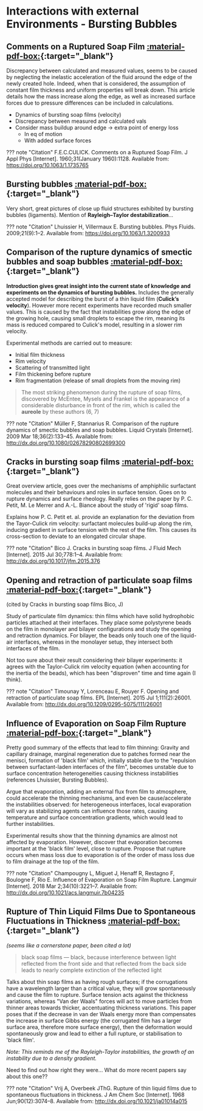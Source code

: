 
# Interactions with external Environments - Bursting Bubbles
## Comments on a Ruptured Soap Film [:material-pdf-box:](https://doi.org/10.1063/1.1735765){:target="_blank"}
Discrepancy between calculated and measured values, seems to be caused by neglecting the inelastic acceleration of the fluid
around the edge of the newly created hole. Indeed, when that is considered, the assumption of constant film thickness and uniform properties will break down. This article details how the mass increase along the edge, as well as increased surface forces due to pressure differences can be included in calculations.

 - Dynamics of bursting soap films (velocity)
 - Discrepancy between measured and calculated vals
 - Consider mass buildup around edge -> extra point of energy loss
    - In eq of motion
    - With added surface forces

??? note "Citation"
    F.E.C.CULICK. Comments on a Ruptured Soap Film. J Appl Phys [Internet]. 1960;31(January 1960):1128. Available from: https://doi.org/10.1063/1.1735765


## Bursting bubbles [:material-pdf-box:](https://doi.org/10.1063/1.3200933){:target="_blank"}
Very short, great pictures of close up fluid structures exhibited by bursting bubbles (ligaments). Mention of **Rayleigh–Taylor destabilization**...

??? note "Citation"
    Lhuissier H, Villermaux E. Bursting bubbles. Phys Fluids. 2009;21(9):1–2. Available from: https://doi.org/10.1063/1.3200933


## Comparison of the rupture dynamics of smectic bubbles and soap bubbles [:material-pdf-box:](https://doi.org/10.1080/02678290802699300){:target="_blank"}
**Introduction gives great insight into the current state of knowledge and experiments on the dynamics of bursting bubbles.** Includes the generally accepted model for describing the burst of a thin liquid film (**Culick’s velocity**). However more recent experiments have recorded much smaller values. This is caused by the fact that instabilities grow along the edge of the growing hole, causing small droplets to escape the rim, meaning its mass is reduced compared to Culick's model, resulting in a slower rim velocity.

Experimental methods are carried out to measure:
- Initial film thickness
- Rim velocity
- Scattering of transmitted light
- Film thickening before rupture
- Rim fragmentation (release of small droplets from the moving rim)

> The most striking phenomenon during the rupture of soap films, discovered by McEntee, Mysels and Frankel is the appearance of a considerable disturbance in front of the rim, which is called the __aureole__ by these authors (6, 7)

??? note "Citation"
    Müller F, Stannarius R. Comparison of the rupture dynamics of smectic bubbles and soap bubbles. Liquid Crystals [Internet]. 2009 Mar 18;36(2):133–45. Available from: http://dx.doi.org/10.1080/02678290802699300


## Cracks in bursting soap films [:material-pdf-box:](https://doi.org/10.1017/jfm.2015.376){:target="_blank"}

Great overview article, goes over the mechanisms of amphiphilic surfactant molecules and their behaviours and roles in surface tension. Goes on to rupture dynamics and surface rheology. Really relies on the paper by P. C. Petit, M. Le Merrer and A.-L. Biance about the study of 'rigid' soap films.

Explains how P. C. Petit et. al. provide an explanation for the deviation from the Tayor-Culick rim velocity: surfactant molecules build-up along the rim, inducing gradient in surface tension with the rest of the film. This causes its cross-section to deviate to an elongated circular shape.

??? note "Citation"
    Bico J. Cracks in bursting soap films. J Fluid Mech [Internet]. 2015 Jul 30;778:1–4. Available from: http://dx.doi.org/10.1017/jfm.2015.376


## Opening and retraction of particulate soap films [:material-pdf-box:](https://doi.org/10.1209/0295-5075/111/26001){:target="_blank"}

(cited by Cracks in bursting soap films Bico, J)

Study of particulate film dynamics: thin films which have solid hydrophobic particles attached at their interfaces. They place some polystyrene beads on the film in monolayer and bilayer configurations and study the opening and retraction dynamics. For bilayer, the beads only touch one of the liquid-air interfaces, whereas in the monolayer setup, they intersect both interfaces of the film.

Not too sure about their result considering their bilayer experiments: it agrees with the Taylor-Culick rim velocity equation (when accounting for the inertia of the beads), which has been "disproven" time and time again (I think).

??? note "Citation"
    Timounay Y, Lorenceau E, Rouyer F. Opening and retraction of particulate soap films. EPL [Internet]. 2015 Jul 1;111(2):26001. Available from: http://dx.doi.org/10.1209/0295-5075/111/26001


## Influence of Evaporation on Soap Film Rupture [:material-pdf-box:](http://dx.doi.org/10.1021/acs.langmuir.7b04235){:target="_blank"}

Pretty good summary of the effects that lead to film thinning: Gravity and capillary drainage, marginal regeneration due to patches formed near the menisci, formation of 'black film' which, initially stable due to the "repulsion between surfactant-laden interfaces of the film", becomes unstable due to surface concentration heterogeneities causing thickness instabilities (references Lhuissier, Bursting Bubbles).

Argue that evaporation, adding an external flux from film to atmosphere, could accelerate the thinning mechanisms, and even be cause/accelerate the instabilities observed: for heterogeneous interfaces, local evaporation will vary as stabilizing agents can influence those rates, causing temperature and surface concentration gradients, which would lead to further instabilities.

Experimental results show that the thinning dynamics are almost not affected by evaporation. However, discover that evaporation becomes important at the 'black film' level, close to rupture. Propose that rupture occurs when mass loss due to evaporation is of the order of mass loss due to film drainage at the top of the film.

??? note "Citation"
    Champougny L, Miguet J, Henaff R, Restagno F, Boulogne F, Rio E. Influence of Evaporation on Soap Film Rupture. Langmuir [Internet]. 2018 Mar 2;34(10):3221–7. Available from: http://dx.doi.org/10.1021/acs.langmuir.7b04235


## Rupture of Thin Liquid Films Due to Spontaneous Fluctuations in Thickness [:material-pdf-box:](http://doi.org/10.1021/ja01014a015){:target="_blank"}
*(seems like a cornerstone paper, been cited a lot)*

> black soap films — black, because interference between light reflected from the front side and that reflected from the back side leads to nearly complete extinction of the reflected light

Talks about thin soap films as having rough surfaces; if the corrugations have a wavelength larger than a critical value, they will grow spontaneously and cause the film to rupture. Surface tension acts against the thickness variations, whereas "Van der Waals" forces will act to move particles from thinner areas towards thicker, accentuating thickness variations. This paper poses that if the decrease in van der Waals energy more than compensates the increase in surface Gibbs energy (the corrugated film has a larger surface area, therefore more surface energy), then the deformation would spontaneously grow and lead to either a full rupture, or stabilisation to 'black film'.

*Note: This reminds me of the Rayleigh-Taylor instabilities, the growth of an instability due to a density gradient.*

Need to find out how right they were... What do more recent papers say about this one??

??? note "Citation"
    Vrij A, Overbeek JThG. Rupture of thin liquid films due to spontaneous fluctuations in thickness. J Am Chem Soc [Internet]. 1968 Jun;90(12):3074–8. Available from: http://dx.doi.org/10.1021/ja01014a015
